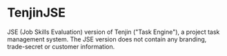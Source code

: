 # TenjinJSE
JSE (Job Skills Evaluation) version of Tenjin ("Task Engine"), a project task management system. The JSE version does not contain any branding, trade-secret or customer information.
